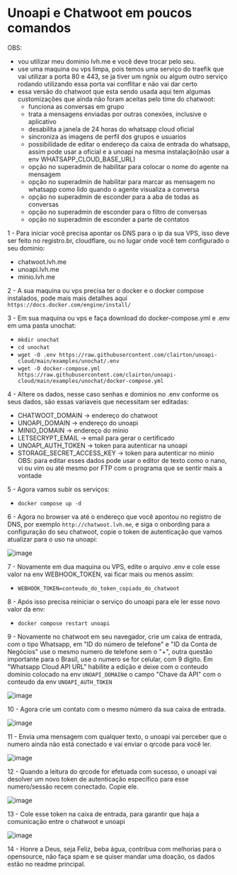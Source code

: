 # Unoapi e Chatwoot em poucos comandos

OBS: 
  - vou utilizar meu dominio lvh.me e você deve trocar pelo seu.
  - use uma maquina ou vps limpa, pois temos uma serviço do traefik que vai utilizar a porta 80 e 443, se ja tiver um ngnix ou algum outro serviço rodando utilizando essa porta vai conflitar e não vai dar certo
  - essa versão do chatwoot que esta sendo usada aqui tem algumas customizações que ainda não foram aceitas pelo time do chatwoot:
    - funciona as conversas em grupo
    - trata a mensagens enviadas por outras conexões, inclusive o aplicativo
    - desabilita a janela de 24 horas do whatsapp cloud oficial
    - sincroniza as imagens de perfil dos grupos e usuarios
    - possibilidade de editar o endereço da caixa de entrada do whatsapp, assim pode usar a oficial e a unoapi na mesma instalação(não usar a env WHATSAPP_CLOUD_BASE_URL)
    - opção no superadmin de habilitar para colocar o nome do agente na mensagem
    - opção no superadmin de habilitar para marcar as mensagem no whatsapp como lido quando o agente visualiza a conversa
    - opção no superadmin de esconder para a aba de todas as conversas
    - opção no superadmin de esconder para o filtro de conversas
    - opção no superadmin de esconder a parte de contatos

1 - Para iniciar você precisa apontar os DNS para o ip da sua VPS, isso deve ser feito no registro.br, cloudflare, ou no lugar onde você tem configurado o seu dominio:
  - chatwoot.lvh.me
  - unoapi.lvh.me
  - minio.lvh.me

2 - A sua maquina ou vps precisa ter o docker e o docker compose instalados, pode mais mais detalhes aqui `https://docs.docker.com/engine/install/`

3 - Em sua maquina ou vps e faça download do docker-compose.yml e .env em uma pasta unochat:
  - `mkdir unochat`
  - `cd unochat`
  - `wget -O .env https://raw.githubusercontent.com/clairton/unoapi-cloud/main/examples/unochat/.env`
  - `wget -O docker-compose.yml https://raw.githubusercontent.com/clairton/unoapi-cloud/main/examples/unochat/docker-compose.yml`

4 - Altere os dados, nesse caso senhas e dominios no .env conforme os seus dados, são essas variaveis que necessitam ser editadas:
  - CHATWOOT_DOMAIN -> endereço do chatwoot
  - UNOAPI_DOMAIN -> endereço do unoapi
  - MINIO_DOMAIN -> endereço do minio
  - LETSECRYPT_EMAIL -> email para gerar o certificado
  - UNOAPI_AUTH_TOKEN -> token para autenticar na unoapi
  - STORAGE_SECRET_ACCESS_KEY -> token para autenticar no minio
  OBS: para editar esses dados pode usar o editor de texto como o nano, vi ou vim ou até mesmo por FTP com o programa que se sentir mais a vontade

5 - Agora vamos subir os serviços:
  - `docker compose up -d`

6 - Agora no browser va até o endereço que você apontou no registro de DNS, por exemplo `http://chatwoot.lvh.me`, e siga o onbording para a configuração do seu chatwoot, copie o token de autenticação que vamos atualizar para o uso na unoapi:

![image](prints/copy_token.png)

7 - Novamente em dua maquina ou VPS, edite o arquivo .env e cole esse valor na env WEBHOOK_TOKEN, vai ficar mais ou menos assim:
  - `WEBHOOK_TOKEN=conteudo_do_token_copiado_do_chatwoot`

8 - Após isso precisa reiniciar o serviço do unoapi para ele ler esse novo valor da env:
  - `docker compose restart unoapi`

9 - Novamente no chatwoot em seu navegador, crie um caixa de entrada, com o tipo Whatsapp, em "ID do número de telefone" e "ID da Conta de Negócios" use o mesmo numero de telefone sem o "+", outra questão importante para o Brasil, use o numero se for celular, com 9 digito. Em "Whatsapp Cloud API URL" habilite a edição e deixe com o conteudo dominio colocado na env `UNOAPI_DOMAIN`e o campo "Chave da API" com o conteudo da env `UNOAPI_AUTH_TOKEN`

![image](prints/create_inbox.png)

10 - Agora crie um contato com o mesmo número da sua caixa de entrada.

![image](prints/create_contact.png)

11 - Envia uma mensagem com qualquer texto, o unoapi vai perceber que o numero ainda não está conectado e vai enviar o qrcode para você ler.

![image](prints/read_qrcode.png)

12 - Quando a leitura do qrcode for efetuada com sucesso, o unoapi vai desolver um novo token de autenticação especifico para esse numero/sessão recem conectado. Copie ele.

![image](prints/copy_uno_token.png)

13 - Cole esse token na caixa de entrada, para garantir que haja a comunicação entre o chatwoot e unoapi

![image](prints/update_inbox.png)

14 - Honre a Deus, seja Feliz, beba água, contribua com melhorias para o opensource, não faça spam e se quiser mandar uma doação, os dados estão no readme principal.
